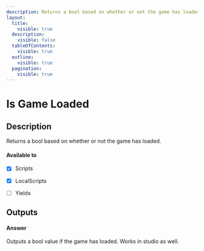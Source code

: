 ```yaml
---
description: Returns a bool based on whether or not the game has loaded.
layout:
  title:
    visible: true
  description:
    visible: false
  tableOfContents:
    visible: true
  outline:
    visible: true
  pagination:
    visible: true
---
```


# Is Game Loaded

## Description

Returns a bool based on whether or not the game has loaded.

#### Available to

* [x] Scripts
* [x] LocalScripts
* [ ] Yields


## Outputs

#### Answer

Outputs a bool value if the game has loaded. Works in studio as well.
